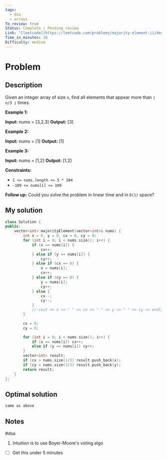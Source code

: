```yaml
---
tags:
  - dsa
  - arrays
To_review: true
Status: Complete | Pending review
Link: "[leetcode](https://leetcode.com/problems/majority-element-ii/description)"
Time_in_minutes: 10
Difficulty: medium
---
```

# Problem
## Description
Given an integer array of size `n`, find all elements that appear more than `⌊ n/3 ⌋` times.

**Example 1:**

**Input:** nums = [3,2,3]
**Output:** [3]

**Example 2:**

**Input:** nums = [1]
**Output:** [1]

**Example 3:**

**Input:** nums = [1,2]
**Output:** [1,2]

**Constraints:**

- `1 <= nums.length <= 5 * 104`
- `-109 <= nums[i] <= 109`

**Follow up:** Could you solve the problem in linear time and in `O(1)` space?
## My solution
```cpp
class Solution {
public:
    vector<int> majorityElement(vector<int>& nums) {
        int x = 0, y = 0, cx = 0, cy = 0;
        for (int i = 0; i < nums.size(); i++) {
            if (x == nums[i]) {
                cx++;
            } else if (y == nums[i]) {
                cy++;
            } else if (cx == 0) {
                x = nums[i];
                cx++;
            } else if (cy == 0) {
                y = nums[i];
                cy++;
            } else {
                cx--;
                cy--;
            }
            // cout << x << " " << cx << " " << y << " " << cy << endl;
        }

        cx = 0;
        cy = 0;

        for (int i = 0; i < nums.size(); i++) {
            if (x == nums[i]) cx++;
            else if (y == nums[i]) cy++;
        }
        vector<int> result;
        if (cx > nums.size()/3) result.push_back(x);
        if (cy > nums.size()/3) result.push_back(y);
        return result;
    }
};
```
## Optimal solution
```cpp
same as above
```
## Notes
#dsa
1. Intuition is to use Boyer-Moore's voting algo
- [ ] Get this under 5 minutes